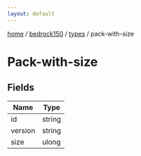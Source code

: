 ```yaml
---
layout: default
---
```


[home](/)  /  [bedrock150](/protocol/bedrock150)  /  [types](/protocol/bedrock150/types)  /  pack-with-size

# Pack-with-size

## Fields

Name | Type
---|---
id | string
version | string
size | ulong

